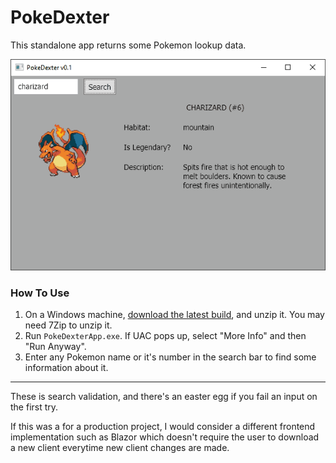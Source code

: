 # PokeDexter

This standalone app returns some Pokemon lookup data.

![](PokeDexter.gif)

### How To Use
1. On a Windows machine, [download the latest build](https://github.com/AntSkilton/PokeDexter/releases/download/release/PokeDexter_Release_0.1.7z), and unzip it. You may need 7Zip to unzip it.
2. Run `PokeDexterApp.exe`. If UAC pops up, select "More Info" and then "Run Anyway".
3. Enter any Pokemon name or it's number in the search bar to find some information about it.
---
These is search validation, and there's an easter egg if you fail an input on the first try.

If this was a for a production project, I would consider a different frontend implementation such as Blazor which doesn't require the user to download a new client everytime new client changes are made.